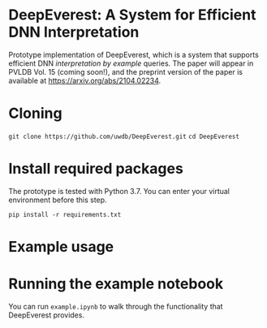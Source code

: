 # DeepEverest: A System for Efficient DNN Interpretation

Prototype implementation of DeepEverest, which is a system that supports efficient DNN *interpretation by example* queries. The paper will appear in PVLDB Vol. 15 (coming soon!), and the preprint version of the paper is available at https://arxiv.org/abs/2104.02234.

# Cloning
`git clone https://github.com/uwdb/DeepEverest.git`
`cd DeepEverest`

# Install required packages
The prototype is tested with Python 3.7. You can enter your virtual environment before this step.

`pip install -r requirements.txt`

# Example usage


# Running the example notebook
You can run `example.ipynb` to walk through the functionality that DeepEverest provides.
